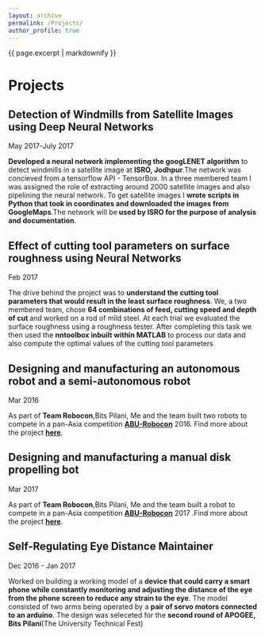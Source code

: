```yaml
---
layout: archive
permalink: /Projects/
author_profile: true
---
```


{{ page.excerpt | markdownify }}

# Projects

## Detection of Windmills from Satellite Images using Deep Neural Networks 
<medium>May 2017-July 2017</medium>

<p><b>Developed a neural network implementing the googLENET algorithm</b> to detect windmills in a satellite image at <b>ISRO, Jodhpur</b>.The network was concieved from a tensorflow API - TensorBox. In a three membered team I was assigned the role of extracting around 2000 satellite images and also pipelining the neural network. To get satellite images I <b>wrote scripts in Python that took in coordinates and downloaded the images from GoogleMaps</b>.The network will be<b> used by ISRO for the purpose of analysis and documentation</b>. </p>

## Effect of cutting tool parameters on surface roughness using Neural Networks
<medium>Feb 2017</medium>

<p>The drive behind the project was to <b>understand the cutting tool parameters that would result in the least surface roughness</b>. We, a two membered team, chose <b>64 combinations of feed, cutting speed and depth of cut </b>and worked on a rod of mild steel. At each trial we evaluated the surface roughness using a roughness tester. After completing this task we then used the <b>nntoolbox inbuilt within MATLAB</b> to process our data and also compute the optimal values of the cutting tool parameters</p>

<a name="robocon"></a>

## Designing and manufacturing an autonomous robot and a semi-autonomous robot
<medium>Mar 2016</medium>

<p> As part of <b>Team Robocon</b>,Bits Pilani, Me and the team built two robots to compete in a pan-Asia competition <a href="http://aburobocon.net/"><b>ABU-Robocon</b></a> 2016. Find more about the project <a href="/Robocon2016/"><b>here</b></a>.</p>

## Designing and manufacturing a manual disk propelling bot
<medium>Mar 2017</medium>

<p>As part of <b>Team Robocon</b>,Bits Pilani, Me and the team built a robot to compete in a pan-Asia competition <a href="http://aburobocon.net/"><b>ABU-Robocon</b></a> 2017 .Find more about the project <a href="/Robocon2017/"><b>here</b></a>.</p>

## Self-Regulating Eye Distance Maintainer
<medium>Dec 2016 - Jan 2017 </medium>

<p>Worked on building a working model of a <b>device that could carry a smart phone while constantly monitoring and adjusting the distance of the eye from the phone screen to reduce any strain to the eye</b>. The model consisted of two arms being operated by a <b>pair of servo motors connected to an arduino</b>. The design was seleceted for the <b>second round of APOGEE, Bits Pilani</b>(The University Technical Fest) </p>



